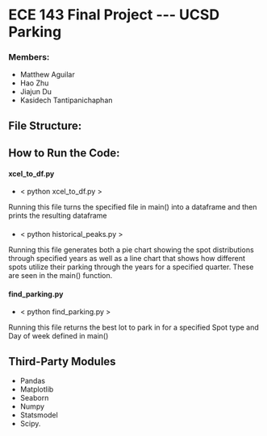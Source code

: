 # ECE 143 Final Project --- UCSD Parking

### Members: 
- Matthew Aguilar
- Hao Zhu
- Jiajun Du
- Kasidech Tantipanichaphan

## File Structure: 

## How to Run the Code: 
#### xcel_to_df.py
- < python xcel_to_df.py > 

Running this file turns the specified file in main() into a dataframe and then prints the resulting dataframe

#### 
- < python historical_peaks.py >

Running this file generates both a pie chart showing the spot distributions through specified years as well as a line chart that shows how different spots utilize their parking through the years for a specified quarter. These are seen in the main() function.

#### find_parking.py
- < python find_parking.py >

Running this file returns the best lot to park in for a specified Spot type and Day of week defined in main()




## Third-Party Modules
- Pandas
- Matplotlib
- Seaborn
- Numpy
- Statsmodel
- Scipy.

